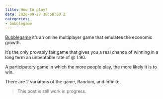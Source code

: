 ```yaml
---
title: How to play?
date: 2020-09-27 18:50:00 Z
categories:
- bubblegame
---
```


[Bubblegame](https://play.bubblegame.io) it’s an online multiplayer game that emulates the economic growth.

It’s the only provably fair game that gives you a real chance of winning in a long term an unbeatable rate of @ 1.90.

A participatory game in which the more people play, the more likely it is to win.

There are 2 variatons of the game, Random, and Infinite.

> This post is still work in progress.

